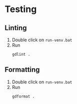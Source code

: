 # Testing

## Linting

1. Double click on `run-venv.bat`
1. Run
   ```
   gdlint .
   ```

## Formatting

1. Double click on `run-venv.bat`
1. Run
   ```
   gdformat .
   ```
